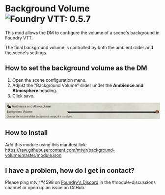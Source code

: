 # Background Volume ![Foundry VTT: 0.5.7](https://img.shields.io/badge/Foundry%20VTT-0.5.7-green?style=plastic)

This mod allows the DM to configure the volume of a scene's background in Foundry VTT.

The final background volume is controlled by both the ambient slider and the scene's settings.

## How to set the background volume as the DM

1. Open the scene configuration menu.
2. Adjust the "Background Volume" slider under the **Ambience and Atmosphere** heading.
3. Click save.

![Visual Aid](images/slider.png)

## How to Install

Add this module using this manifest link: https://raw.githubusercontent.com/mtvjr/background-volume/master/module.json

## I have a problem, how do I get in contact?

Please ping mtvjr#4598 on [Foundry's Discord](https://discordapp.com/invite/DDBZUDf) in the #module-discussions channel or open up an issue on GitHub.